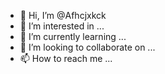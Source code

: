 - 👋 Hi, I’m @Afhcjxkck
- 👀 I’m interested in ...
- 🌱 I’m currently learning ...
- 💞️ I’m looking to collaborate on ...
- 📫 How to reach me ...

<!---
Afhcjxkck/Afhcjxkck is a ✨ special ✨ repository because its `README.md` (this file) appears on your GitHub profile.
You can click the Preview link to take a look at your changes.
--->
